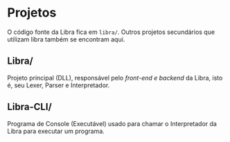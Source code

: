 # Projetos

O código fonte da Libra fica em `libra/`. Outros projetos secundários que utilizam libra também se encontram aqui.

## Libra/
Projeto principal (DLL), responsável pelo *front-end e backend* da Libra, isto é, seu Lexer, Parser e Interpretador.

## Libra-CLI/
Programa de Console (Executável) usado para chamar o Interpretador da Libra para executar um programa.
